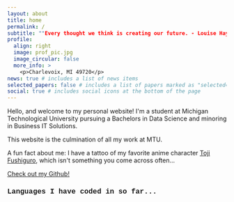 ```yaml
---
layout: about
title: home
permalink: /
subtitle: ""Every thought we think is creating our future. - Louise Hay""
profile:
  align: right
  image: prof_pic.jpg
  image_circular: false
  more_info: >
    <p>Charlevoix, MI 49720</p>
news: true # includes a list of news items
selected_papers: false # includes a list of papers marked as "selected={true}"
social: true # includes social icons at the bottom of the page
---
```


Hello, and welcome to my personal website! I'm a student at Michigan Technological University pursuing a Bachelors in Data Science and minoring in Business IT Solutions. 

This website is the culmination of all my work at MTU.

A fun fact about me: I have a tattoo of my favorite anime character [Toji Fushiguro](https://jujutsu-kaisen.fandom.com/wiki/Toji_Fushiguro), which isn't something you come across often...

<a href='https://github.com/aidanboop'>Check out my Github!</a>

<div>
    <h3 style="font-family: 'Courier New', Courier, monospace;">Languages I have coded in so far...</h3>
    <p>
        <i class="fa-brands fa-java icon-size"></i>
        <i class="fa-solid fa-code icon-size"></i>
        <i class="fa-brands fa-markdown icon-size"></i>
        <i class="fa-solid fa-terminal icon-size"></i>
        <i class="fa-brands fa-python icon-size"></i>
    </p>
</div>

<style>
    .icon-size {
        font-size: 60px;
    }
</style>
